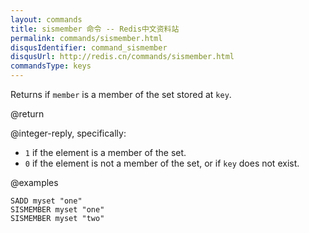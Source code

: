 ```yaml
---
layout: commands
title: sismember 命令 -- Redis中文资料站
permalink: commands/sismember.html
disqusIdentifier: command_sismember
disqusUrl: http://redis.cn/commands/sismember.html
commandsType: keys
---
```


Returns if `member` is a member of the set stored at `key`.

@return

@integer-reply, specifically:

* `1` if the element is a member of the set.
* `0` if the element is not a member of the set, or if `key` does not exist.

@examples

```cli
SADD myset "one"
SISMEMBER myset "one"
SISMEMBER myset "two"
```
